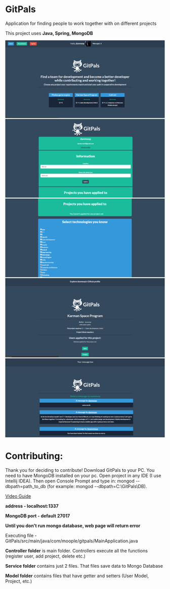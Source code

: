 # GitPals
Application for finding people to work together with on different projects

This project uses **Java, Spring, MongoDB**

![image](gallery/main.png)
![image](gallery/d1.png)
![image](gallery/d2.png)
![image](gallery/project1.png)
![image](gallery/messages.png)

# Contributing:
Thank you for deciding to contribute! Download GitPals to your PC. You need to have MongoDB installed on your pc.
Open project in any IDE (I use Intellij IDEA). Then open Console Prompt and type in: mongod --dbpath=path_to_db (for example: mongod --dbpath=C:\GitPals\DB). 

[Video Guide](https://youtu.be/JbvxJyXmOEM)

**address - localhost:1337**

**MongoDB port - default 27017**

**Until you don't run mongo database, web page will return error**

Executing file - GitPals/src/main/java/com/moople/gitpals/MainApplication.java

**Controller folder** is main folder. Controllers execute all the functions (register user, add project, delete etc.)

**Service folder** contains just 2 files. That files save data to Mongo Database

**Model folder** contains files that have getter and setters (User Model, Project, etc.)
